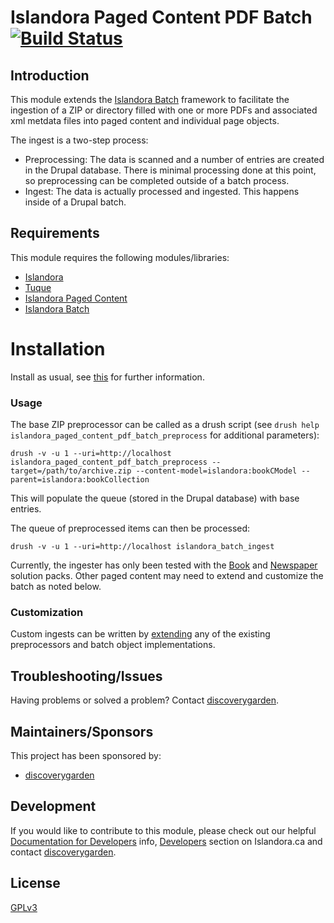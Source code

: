# Islandora Paged Content PDF Batch [![Build Status](https://travis-ci.org/discoverygarden/islandora_paged_content_pdf_batch.png?branch=7.x)](https://travis-ci.org/discoverygarden/islandora_paged_content_pdf_batch)

## Introduction

This module extends the [Islandora Batch](https://github.com/islandora/islandora_batch) framework to facilitate the ingestion of
a ZIP or directory filled with one or more PDFs and associated xml metdata files into paged content and individual page objects.

The ingest is a two-step process:

* Preprocessing: The data is scanned and a number of entries are created in the
  Drupal database.  There is minimal processing done at this point, so preprocessing can
  be completed outside of a batch process.
* Ingest: The data is actually processed and ingested. This happens inside of
  a Drupal batch.

## Requirements

This module requires the following modules/libraries:

* [Islandora](https://github.com/islandora/islandora)
* [Tuque](https://github.com/islandora/tuque)
* [Islandora Paged Content](https://github.com/islandora/islandora_paged_content)
* [Islandora Batch](https://github.com/islandora/islandora_batch)


# Installation

Install as usual, see [this](https://drupal.org/documentation/install/modules-themes/modules-7) for further information.

### Usage

The base ZIP preprocessor can be called as a drush script (see `drush help islandora_paged_content_pdf_batch_preprocess` for additional parameters):

`drush -v -u 1 --uri=http://localhost islandora_paged_content_pdf_batch_preprocess --target=/path/to/archive.zip --content-model=islandora:bookCModel --parent=islandora:bookCollection`

This will populate the queue (stored in the Drupal database) with base entries.

The queue of preprocessed items can then be processed:

`drush -v -u 1 --uri=http://localhost islandora_batch_ingest`

Currently, the ingester has only been tested with the [Book](https://github.com/islandora/islandora_solution_pack_book) and [Newspaper](https://github.com/islandora/islandora_solution_pack_newspaper) solution packs. Other paged content may need to extend and customize the batch as noted below.

### Customization

Custom ingests can be written by [extending](https://github.com/Islandora/islandora_batch/wiki/How-To-Extend) any of the existing preprocessors and batch object implementations.

## Troubleshooting/Issues

Having problems or solved a problem? Contact [discoverygarden](http://support.discoverygarden.ca).

## Maintainers/Sponsors

This project has been sponsored by:

* [discoverygarden](http://wwww.discoverygarden.ca)

## Development

If you would like to contribute to this module, please check out our helpful
[Documentation for Developers](https://github.com/Islandora/islandora/wiki#wiki-documentation-for-developers)
info, [Developers](http://islandora.ca/developers) section on Islandora.ca and
contact [discoverygarden](http://support.discoverygarden.ca).

## License

[GPLv3](http://www.gnu.org/licenses/gpl-3.0.txt)

